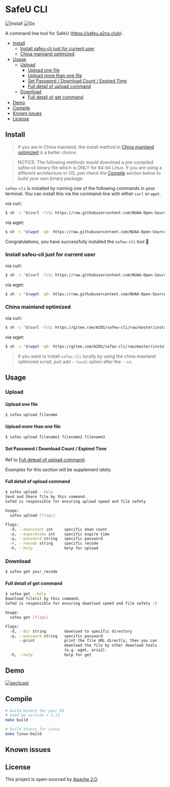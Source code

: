 <!-- omit in toc -->
# SafeU CLI

![Install](https://github.com/NUAA-Open-Source/safeu-cli/workflows/Install/badge.svg)
![Go](https://github.com/NUAA-Open-Source/safeu-cli/workflows/Go/badge.svg)

A command line tool for SafeU (https://safeu.a2os.club).

- [Install](#install)
  - [Install safeu-cli just for current user](#install-safeu-cli-just-for-current-user)
  - [China mainland optimized](#china-mainland-optimized)
- [Usage](#usage)
  - [Upload](#upload)
    - [Upload one file](#upload-one-file)
    - [Upload more than one file](#upload-more-than-one-file)
    - [Set Password / Download Count / Expired Time](#set-password--download-count--expired-time)
    - [Full detail of upload command](#full-detail-of-upload-command)
  - [Download](#download)
    - [Full detail of get command](#full-detail-of-get-command)
- [Demo](#demo)
- [Compile](#compile)
- [Known issues](#known-issues)
- [License](#license)

## Install

> If you are in China mainland, the install method in [China mainland optimized](#china-mainland-optimized) is a better choice. 

> NOTICE: The following methods would download a pre-compiled safeu-cli binary file which is ONLY for 64-bit Linux. If you are using a different architecture or OS, just check the [Compile](#compile) section below to build your own binary package.

`safeu-cli` is installed by running one of the following commands in your terminal. You can install this via the command-line with either `curl` or `wget`.

via curl:

```bash
$ sh -c "$(curl -fsSL https://raw.githubusercontent.com/NUAA-Open-Source/safeu-cli/master/install.sh)"
```

via wget:

```bash
$ sh -c "$(wget -qO- https://raw.githubusercontent.com/NUAA-Open-Source/safeu-cli/master/install.sh)"
```

Congratulations, you have successfully installed the `safeu-cli` tool :tada:

### Install safeu-cli just for current user

via curl:

```bash
$ sh -c "$(curl -fsSL https://raw.githubusercontent.com/NUAA-Open-Source/safeu-cli/master/install.sh) --local"
```

via wget:

```bash
$ sh -c "$(wget -qO- https://raw.githubusercontent.com/NUAA-Open-Source/safeu-cli/master/install.sh) --local"
```

### China mainland optimized

via curl:

```bash
$ sh -c "$(curl -fsSL https://gitee.com/A2OS/safeu-cli/raw/master/install.sh) --cn"
```

via wget:

```bash
$ sh -c "$(wget -qO- https://gitee.com/A2OS/safeu-cli/raw/master/install.sh) --cn"
```

> If you want to install `safeu-cli` locally by using the china mainland optimized script, just add `--local` option after the `--cn`.

## Usage

### Upload

#### Upload one file
```bash
$ safeu upload filename
```

#### Upload more than one file

```bash
$ safeu upload filename1 filename2 filename3
```

#### Set Password / Download Count / Expired Time

Ref to [Full deteail of upload command](#full-detail-of-upload-command).

Examples for this section will be supplement lately.

#### Full detail of upload command

```bash
$ safeu upload --help          
Send and Share file by this command.
SafeU is responsible for ensuring upload speed and file safety

Usage:
  safeu upload [flags]

Flags:
  -d, --downcount int     specific down count
  -e, --expiretime int    specific expire time
  -p, --password string   specific password
  -r, --recode string     specific recode
  -h, --help              help for upload
```

### Download
```bash
$ safeu get your_recode
```

#### Full detail of get command

```bash
$ safeu get --help   
Download file(s) by this command.
SafeU is responsible for ensuring download speed and file safety :)

Usage:
  safeu get [flags]

Flags:
  -d, --dir string        download to specific directory
  -p, --password string   specific password
      --print             print the file URL directly, then you can 
                          download the file by other download tools 
                          (e.g. wget, aria2).
  -h, --help              help for get
```

## Demo

[![asciicast](https://asciinema.org/a/iZgrbrUpli4kxOQlOBco9jamH.svg)](https://asciinema.org/a/iZgrbrUpli4kxOQlOBco9jamH)

## Compile

```bash
# build binary for your OS 
# need go version > 1.13
make build

# build binary for Linux
make linux-build
```

## Known issues

## License

This project is open-sourced by [Apache 2.0](./LICENSE).
